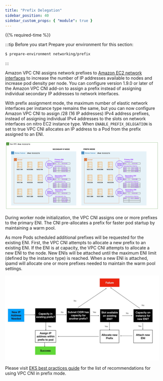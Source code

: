 ```yaml
---
title: "Prefix Delegation"
sidebar_position: 40
sidebar_custom_props: { "module": true }
---
```


{{% required-time %}}

:::tip Before you start
Prepare your environment for this section:

```bash timeout=300 wait=30
$ prepare-environment networking/prefix
```

:::

Amazon VPC CNI assigns network prefixes to [Amazon EC2 network interfaces](https://docs.aws.amazon.com/AWSEC2/latest/UserGuide/ec2-prefix-eni.html) to increase the number of IP addresses available to nodes and increase pod density per node. You can configure version 1.9.0 or later of the Amazon VPC CNI add-on to assign a prefix instead of assigning individual secondary IP addresses to network interfaces.

With prefix assignment mode, the maximum number of elastic network interfaces per instance type remains the same, but you can now configure Amazon VPC CNI to assign /28 (16 IP addresses) IPv4 address prefixes, instead of assigning individual IPv4 addresses to the slots on network interfaces on nitro EC2 instance type. When `ENABLE_PREFIX_DELEGATION` is set to true VPC CNI allocates an IP address to a Pod from the prefix assigned to an ENI.

![Subnets](prefix_subnets.png)

During worker node initialization, the VPC CNI assigns one or more prefixes to the primary ENI. The CNI pre-allocates a prefix for faster pod startup by maintaining a warm pool.

As more Pods scheduled additional prefixes will be requested for the existing ENI. First, the VPC CNI attempts to allocate a new prefix to an existing ENI. If the ENI is at capacity, the VPC CNI attempts to allocate a new ENI to the node. New ENIs will be attached until the maximum ENI limit (defined by the instance type) is reached. When a new ENI is attached, ipamd will allocate one or more prefixes needed to maintain the warm pool settings.

![prefix-flow](prefix_flow.jpeg)

Please visit [EKS best practices guide](https://aws.github.io/aws-eks-best-practices/networking/prefix-mode/index_linux/) for the list of recommendations for using VPC CNI in prefix mode.
